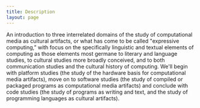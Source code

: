 ```yaml
---
title: Description
layout: page
---
```


An introduction to three interrelated domains of the study of computational media as cultural artifacts, or what has come to be called "expressive computing,” with focus on the specifically linguistic and textual elements of computing as those elements most germane to literary and language studies, to cultural studies more broadly conceived, and to both communication studies and the cultural history of computing. We'll begin with platform studies (the study of the hardware basis for computational media artifacts), move on to software studies (the study of compiled or packaged programs as computational media artifacts) and conclude with code studies (the study of programs as writing and text, and the study of programming languages as cultural artifacts).
